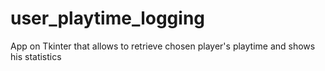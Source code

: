 # user_playtime_logging
App on Tkinter that allows to retrieve chosen player's playtime and shows his statistics
